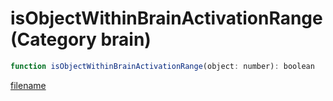 # isObjectWithinBrainActivationRange (Category brain)

```js
function isObjectWithinBrainActivationRange(object: number): boolean
```

[filename](isObjectWithinBrainActivationRange_m.md ':include')